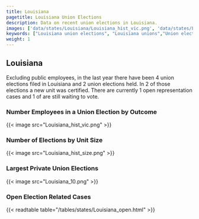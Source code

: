 ```yaml
---
title: Louisiana
pagetitle: Louisiana Union Elections
description: Data on recent union elections in Louisiana.
images: ['data/states/Louisiana/Louisiana_hist_vic.png', 'data/states/Louisiana/Louisiana_hist_size.png', 'data/states/Louisiana/Louisiana_10.png']
keywords: ["Louisiana union elections", "Louisiana unions","Union elections"]
weight: 1
---
```

##  Louisiana

Excluding public employees, in the last year there have been 4 union elections filed in Louisiana and 2 union elections held. In 2 of those elections a new unit was certified. There are currently 1 open representation cases and 1 of are still waiting to vote.

### Number Employees in a Union Election by Outcome
{{< image src="Louisiana_hist_vic.png" >}}

### Number of Elections by Unit Size
{{< image src="Louisiana_hist_size.png" >}}

### Largest Private Union Elections
{{< image src="Louisiana_10.png" >}}

### Open Election Related Cases
{{< readtable table="/tables/states/Louisiana_open.html" >}}

